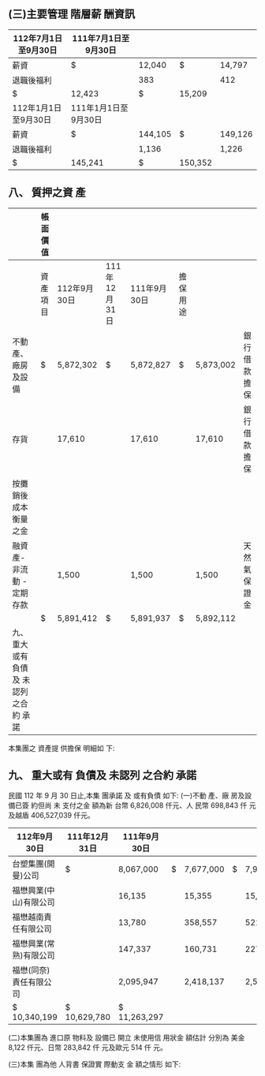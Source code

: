
## (三)主要管理 階層薪 酬資訊

| 112年7月1日至9月30日   | 111年7月1日至9月30日   |         |         |         |
|------------------------|------------------------|---------|---------|---------|
| 薪資                   | $                      | 12,040  | $       | 14,797  |
| 退職後福利             |                        | 383     |         | 412     |
| $                      | 12,423                 | $       | 15,209  |         |
| 112年1月1日至9月30日   | 111年1月1日至9月30日   |         |         |         |
| 薪資                   | $                      | 144,105 | $       | 149,126 |
| 退職後福利             |                        | 1,136   |         | 1,226   |
| $                      | 145,241                | $       | 150,352 |         |

## 八、 質押之資 產

|                                         | 帳面價值   |              |               |              |          |           |              |
|-----------------------------------------|------------|--------------|---------------|--------------|----------|-----------|--------------|
|                                         | 資產項目   | 112年9月30日 | 111年12月31日 | 111年9月30日 | 擔保用途 |           |              |
| 不動產、廠房及設備                      | $          | 5,872,302    | $             | 5,872,827    | $        | 5,873,002 | 銀行借款擔保 |
| 存貨                                    |            | 17,610       |               | 17,610       |          | 17,610    | 銀行借款擔保 |
| 按攤銷後成本衡量之金                    |            |              |               |              |          |           |              |
| 融資產-非流動 -定期存款                 |            | 1,500        |               | 1,500        |          | 1,500     | 天然氣保證金 |
|                                         | $          | 5,891,412    | $             | 5,891,937    | $        | 5,892,112 |              |
| 九、 重大或有 負債及 未認列 之合約 承諾 |            |              |               |              |          |           |              |

本集團之 資產提 供擔保 明細如 下:

## 九、 重大或有 負債及 未認列 之合約 承諾

民國 112 年 9 月 30 日止,本集 團承諾 及 或有負債 如下: (一)不動 產、廠 房及設 備已簽 約但尚 未 支付之金 額為新 台幣 6,826,008 仟元、人 民幣 698,843 仟 元及越盾 406,527,039 仟元。

| 112年9月30日           | 111年12月31日   | 111年9月30日   |    |           |    |           |
|------------------------|-----------------|----------------|----|-----------|----|-----------|
| 台塑集團(開曼)公司     | $               | 8,067,000      | $  | 7,677,000 | $  | 7,935,750 |
| 福懋興業(中山)有限公司 |                 | 16,135         |    | 15,355    |    | 15,875    |
| 福懋越南責任有限公司   |                 | 13,780         |    | 358,557   |    | 521,138   |
| 福懋興業(常熟)有限公司 |                 | 147,337        |    | 160,731   |    | 227,711   |
| 福懋(同奈)責任有限公司 |                 | 2,095,947      |    | 2,418,137 |    | 2,562,823 |
| $ 10,340,199           | $ 10,629,780    | $ 11,263,297   |    |           |    |           |

(二)本集團為 進口原 物料及 設備已 開立 未使用信 用狀金 額估計 分別為 美金 8,122 仟元、日幣 283,842 仟 元及歐元 514 仟 元。

(三)本集 團為他 人背書 保證實 際動支 金 額之情形 如下: